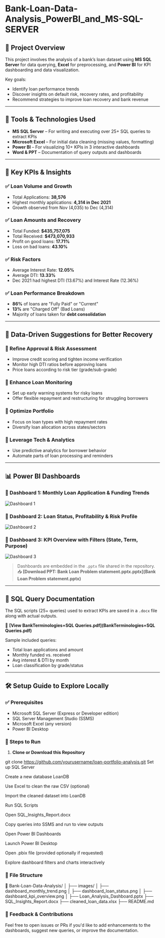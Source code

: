 # Bank-Loan-Data-Analysis_PowerBI_and_MS-SQL-SERVER
## 📁 Project Overview

This project involves the analysis of a bank’s loan dataset using **MS SQL Server** for data querying, **Excel** for preprocessing, and **Power BI** for KPI dashboarding and data visualization.

Key goals:
- Identify loan performance trends
- Discover insights on default risk, recovery rates, and profitability
- Recommend strategies to improve loan recovery and bank revenue

---

## 🧮 Tools & Technologies Used

- **MS SQL Server** – For writing and executing over 25+ SQL queries to extract KPIs
- **Microsoft Excel** – For initial data cleaning (missing values, formatting)
- **Power BI** – For visualizing 10+ KPIs in 3 interactive dashboards
- **Word & PPT** – Documentation of query outputs and dashboards

---

## 📌 Key KPIs & Insights

### ✅ Loan Volume and Growth

- Total Applications: **38,576**
- Highest monthly applications: **4,314 in Dec 2021**
- Growth observed from Nov (4,035) to Dec (4,314)

### ✅ Loan Amounts and Recovery

- Total Funded: **$435,757,075**
- Total Received: **$473,070,933**
- Profit on good loans: **17.71%**
- Loss on bad loans: **43.10%**

### ✅ Risk Factors

- Average Interest Rate: **12.05%**
- Average DTI: **13.33%**
- Dec 2021 had highest DTI (13.67%) and Interest Rate (12.36%)

### ✅ Loan Performance Breakdown

- **86%** of loans are "Fully Paid" or "Current"
- **13%** are "Charged Off" (Bad Loans)
- Majority of loans taken for **debt consolidation**

---

## 📌 Data-Driven Suggestions for Better Recovery

### 📍 Refine Approval & Risk Assessment

- Improve credit scoring and tighten income verification
- Monitor high DTI ratios before approving loans
- Price loans according to risk tier (grade/sub-grade)

### 📍 Enhance Loan Monitoring

- Set up early warning systems for risky loans
- Offer flexible repayment and restructuring for struggling borrowers

### 📍 Optimize Portfolio

- Focus on loan types with high repayment rates
- Diversify loan allocation across states/sectors

### 📍 Leverage Tech & Analytics

- Use predictive analytics for borrower behavior
- Automate parts of loan processing and reminders

---

## 📊 Power BI Dashboards

### 🔹 Dashboard 1: Monthly Loan Application & Funding Trends  
![Dashboard 1](Dashboard1_Summary.png)

### 🔹 Dashboard 2: Loan Status, Profitability & Risk Profile  
![Dashboard 2](Dashboard2_Overview.png)

### 🔹 Dashboard 3: KPI Overview with Filters (State, Term, Purpose)  
![Dashboard 3](Dashboard2_Overview.png)

> Dashboards are embedded in the `.pptx` file shared in the repository.  
> 📥 **[Download PPT: Bank Loan Problem statement.pptx.pptx](Bank Loan Problem statement.pptx)**

---

## 🧾 SQL Query Documentation

The SQL scripts (25+ queries) used to extract KPIs are saved in a `.docx` file along with actual outputs.

📄 **[View BankTerminologies+SQL Queries.pdf](BankTerminologies+SQL Queries.pdf)**

Sample included queries:
- Total loan applications and amount
- Monthly funded vs. received
- Avg interest & DTI by month
- Loan classification by grade/status

---

## 🛠️ Setup Guide to Explore Locally

### ✅ Prerequisites

- Microsoft SQL Server (Express or Developer edition)
- SQL Server Management Studio (SSMS)
- Microsoft Excel (any version)
- Power BI Desktop

### 🔻 Steps to Run

1. **Clone or Download this Repository**

git clone https://github.com/yourusername/loan-portfolio-analysis.git
Set up SQL Server

Create a new database LoanDB

Use Excel to clean the raw CSV (optional)

Import the cleaned dataset into LoanDB

Run SQL Scripts

Open SQL_Insights_Report.docx

Copy queries into SSMS and run to view outputs

Open Power BI Dashboards

Launch Power BI Desktop

Open .pbix file (provided optionally if requested)

Explore dashboard filters and charts interactively

### 📂 File Structure

📁 Bank-Loan-Data-Analysis/
│
├── images/
│   ├── dashboard_monthly_trend.png
│   ├── dashboard_loan_status.png
│   ├── dashboard_kpi_overview.png
│
├── Loan_Analysis_Dashboard.pptx
├── SQL_Insights_Report.docx
├── cleaned_loan_data.xlsx
├── README.md
### 💬 Feedback & Contributions
Feel free to open issues or PRs if you'd like to add enhancements to the dashboards, suggest new queries, or improve the documentation.











